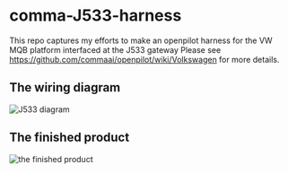 # comma-J533-harness

This repo captures my efforts to make an openpilot harness for the VW MQB platform interfaced at the J533 gateway Please see https://github.com/commaai/openpilot/wiki/Volkswagen for more details.

## The wiring diagram
![J533 diagram](https://raw.githubusercontent.com/hardybm/comma-J533-harness/main/Images/hardy%20dream%20harness%20diagram%20v4.png)

## The finished product
![the finished product](https://raw.githubusercontent.com/hardybm/comma-J533-harness/main/Images/finished%20dream%20harness.jpg)
